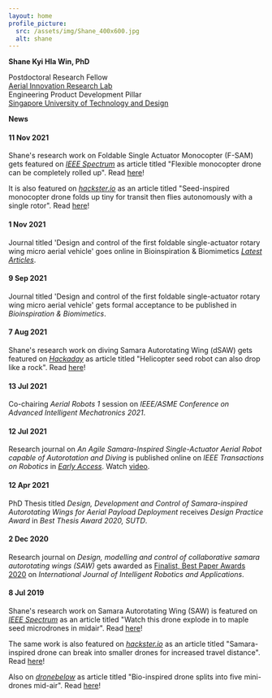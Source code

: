 ```yaml
---
layout: home
profile_picture:
  src: /assets/img/Shane_400x600.jpg
  alt: shane
---
```



**Shane Kyi Hla Win, PhD**  

Postdoctoral Research Fellow<br>
<a href="https://www.youtube.com/channel/UC2vFNGGJxreSk42lAIt6v-w">Aerial Innovation Research Lab</a><br>
Engineering Product Development Pillar<br>
<a href="https://sutd.edu.sg/">Singapore University of Technology and Design</a> 






**News**

#### 11 Nov 2021

Shane's research work on Foldable Single Actuator Monocopter (F-SAM) gets featured on _[IEEE Spectrum](https://spectrum.ieee.org)_ as article titled "Flexible monocopter drone can be completely rolled up". Read [here](https://spectrum.ieee.org/foldable-monocopter-drone)!

It is also featured on _[hackster.io](https://www.hackster.io)_ as an article titled "Seed-inspired monocopter drone folds up tiny for transit then flies autonomously with a single rotor". Read [here](https://www.hackster.io/news/seed-inspired-monocopter-drone-folds-up-tiny-for-transit-then-flies-autonomously-with-a-single-rotor-b605218ea456)!

#### 1 Nov 2021

Journal titled 'Design and control of the first foldable single-actuator rotary wing micro aerial vehicle' goes online in Bioinspiration & Biomimetics [_Latest Articles_](https://iopscience.iop.org/article/10.1088/1748-3190/ac253a).

#### 9 Sep 2021

Journal titled 'Design and control of the first foldable single-actuator rotary wing micro aerial vehicle' gets formal acceptance to be published in _Bioinspiration & Biomimetics_.

#### 7 Aug 2021

Shane's research work on diving Samara Autorotating Wing (dSAW) gets featured on _[Hackaday](https://hackaday.com)_ as article titled "Helicopter seed robot can also drop like a rock". Read [here](https://hackaday.com/2021/08/07/helicopter-seed-robot-can-also-drop-like-a-rock/)!

#### 13 Jul 2021    

Co-chairing _Aerial Robots 1_ session on _IEEE/ASME Conference on Advanced Intelligent Mechatronics 2021_.

#### 12 Jul 2021

Research journal on _An Agile Samara-Inspired Single-Actuator Aerial Robot capable of Autorotation and Diving_ is published online on _IEEE Transactions on Robotics_ in [_Early Access_](https://ieeexplore.ieee.org/document/9480601). Watch [video](https://youtu.be/h1UJhhoAxVw).

#### 12 Apr 2021

PhD Thesis titled _Design, Development and Control of Samara-inspired Autorotating Wings for Aerial Payload Deployment_ receives _Design Practice Award_ in _Best Thesis Award 2020, SUTD_.

#### 2 Dec 2020

Research journal on _Design, modelling and control of collaborative samara autorotating wings (SAW)_ gets awarded as [Finalist, Best Paper Awards 2020](https://www.springer.com/journal/41315/updates/18638712) on _International Journal of Intelligent Robotics and Applications_.

#### 8 Jul 2019

Shane's research work on Samara Autorotating Wing (SAW) is featured on _[IEEE Spectrum](https://spectrum.ieee.org)_ as an article titled "Watch this drone explode in to maple seed microdrones in midair". Read [here](https://spectrum.ieee.org/watch-this-drone-explode-into-maple-seed-microdrones-in-midair)!

The same work is also featured on _[hackster.io](https://www.hackster.io)_ as an article titled "Samara-inspired drone can break into smaller drones for increased travel distance". Read [here](https://www.hackster.io/news/samara-inspired-drone-can-break-into-smaller-drones-for-increased-travel-distance-4967c9f17ade)!

Also on _[dronebelow](https://dronebelow.com)_ as article titled "Bio-inspired drone splits into five mini-drones mid-air". Read [here](https://dronebelow.com/2019/07/16/bio-inspired-drone-splits-into-five-mini-drones-mid-air/)!
<!--stackedit_data:
eyJoaXN0b3J5IjpbOTMzMzI0Njg5LDM4NDMzODUxMF19
-->
